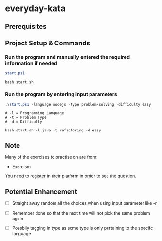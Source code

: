 # everyday-kata

## Prerequisites

## Project Setup & Commands

### Run the program and manually entered the required information if needed

```powershell
start.ps1
```

```shell
bash start.sh
```

### Run the program by entering input parameters

```powershell
.\start.ps1 -language nodejs -type problem-solving -difficulty easy
```

```shell
# -l = Programming Language
# -t = Problem Type
# -d = Difficulty

bash start.sh -l java -t refactoring -d easy
```

## Note

Many of the exercises to practise on are from:

* Exercism

You need to register in their platform in order to see the question.

## Potential Enhancement

- [ ] Straight away random all the choices when using input parameter like -r
- [ ] Remember done so that the next time will not pick the same problem again
- [ ] Possbily tagging in type as some type is only pertaining to the specifc language
  

